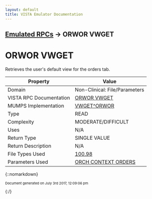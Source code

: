 ```yaml
---
layout: default
title: VISTA Emulator Documentation
---
```


## [Emulated RPCs](TableOfContents) &#8594; ORWOR VWGET
# ORWOR VWGET

Retrieves the user's default view for the orders tab.

Property | Value
--- | ---
Domain | Non-Clinical: File/Parameters
VISTA RPC Documentation | [ORWOR VWGET](../VISTARPC/ORWOR_VWGET)
MUMPS Implementation | [VWGET^ORWOR](http://code.osehra.org/dox/Routine_ORWOR_source.html)
Type | READ
Complexity | MODERATE/DIFFICULT
Uses | N/A
Return Type | SINGLE VALUE
Return Description | N/A
File Types Used | [100.98](../VDM/Display_Group-100_98)
Parameters Used | [ORCH CONTEXT ORDERS](../Parameters/ORCH_CONTEXT_ORDERS)


{::nomarkdown} <br/><p style="font-size: 11px">Document generated on July 3rd 2017, 12:09:06 pm</p>{:/}